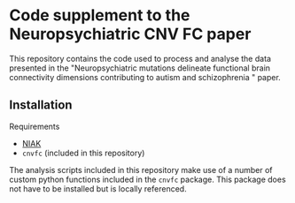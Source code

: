 # Code supplement to the Neuropsychiatric CNV FC paper
This repository contains the code used to process and analyse the data presented in the "Neuropsychiatric mutations delineate functional brain connectivity dimensions contributing to autism and schizophrenia " paper. 

## Installation
Requirements
- [NIAK](http://niak.simexp-lab.org/build/html/index.html)
- `cnvfc` (included in this repository)

The analysis scripts included in this repository make use of a number of custom python functions included in the `cnvfc` package. This package does not have to be installed but is locally referenced.